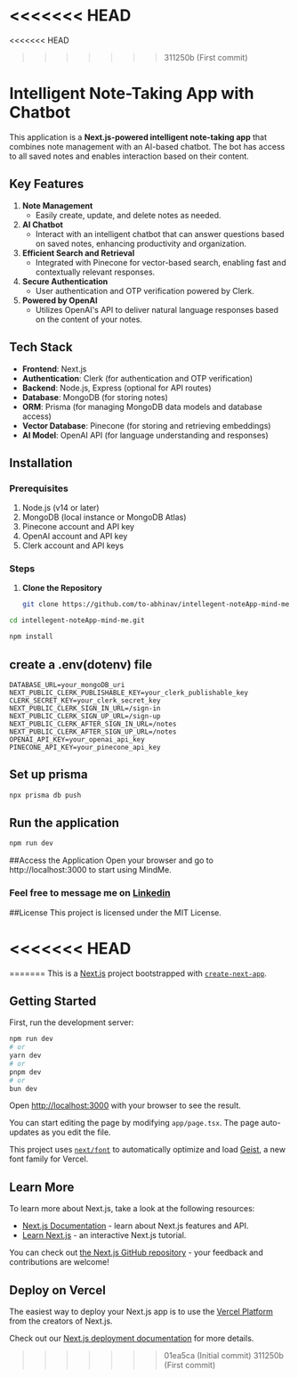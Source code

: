 <<<<<<< HEAD
=======
<<<<<<< HEAD
>>>>>>> 311250b (First commit)
# Intelligent Note-Taking App with Chatbot

This application is a **Next.js-powered intelligent note-taking app** that combines note management with an AI-based chatbot. The bot has access to all saved notes and enables interaction based on their content.

## Key Features

1. **Note Management**  
   - Easily create, update, and delete notes as needed.
2. **AI Chatbot**  
   - Interact with an intelligent chatbot that can answer questions based on saved notes, enhancing productivity and organization.
3. **Efficient Search and Retrieval**  
   - Integrated with Pinecone for vector-based search, enabling fast and contextually relevant responses.
4. **Secure Authentication**  
   - User authentication and OTP verification powered by Clerk.
5. **Powered by OpenAI**  
   - Utilizes OpenAI's API to deliver natural language responses based on the content of your notes.


## Tech Stack

- **Frontend**: Next.js
- **Authentication**: Clerk (for authentication and OTP verification)
- **Backend**: Node.js, Express (optional for API routes)
- **Database**: MongoDB (for storing notes)
- **ORM**: Prisma (for managing MongoDB data models and database access)
- **Vector Database**: Pinecone (for storing and retrieving embeddings)
- **AI Model**: OpenAI API (for language understanding and responses)

## Installation

### Prerequisites

1. Node.js (v14 or later)
2. MongoDB (local instance or MongoDB Atlas)
3. Pinecone account and API key
4. OpenAI account and API key
5. Clerk account and API keys

### Steps

1. **Clone the Repository**

   ```bash
   git clone https://github.com/to-abhinav/intellegent-noteApp-mind-me.git

   ```
```bash
cd intellegent-noteApp-mind-me.git
```

```bash
npm install
```
## create a .env(dotenv) file
```
DATABASE_URL=your_mongoDB_uri
NEXT_PUBLIC_CLERK_PUBLISHABLE_KEY=your_clerk_publishable_key
CLERK_SECRET_KEY=your_clerk_secret_key
NEXT_PUBLIC_CLERK_SIGN_IN_URL=/sign-in
NEXT_PUBLIC_CLERK_SIGN_UP_URL=/sign-up
NEXT_PUBLIC_CLERK_AFTER_SIGN_IN_URL=/notes
NEXT_PUBLIC_CLERK_AFTER_SIGN_UP_URL=/notes
OPENAI_API_KEY=your_openai_api_key
PINECONE_API_KEY=your_pinecone_api_key
```

## Set up prisma
```bash
npx prisma db push
```
## Run the application 
```bash
npm run dev
```
##Access the Application 
Open your browser and go to http://localhost:3000 to start using MindMe.


### Feel free to message me on [Linkedin](https://www.linkedin.com/in/to-abhinav/) 


##License
This project is licensed under the MIT License.

<<<<<<< HEAD
=======
=======
This is a [Next.js](https://nextjs.org) project bootstrapped with [`create-next-app`](https://nextjs.org/docs/app/api-reference/cli/create-next-app).

## Getting Started

First, run the development server:

```bash
npm run dev
# or
yarn dev
# or
pnpm dev
# or
bun dev
```

Open [http://localhost:3000](http://localhost:3000) with your browser to see the result.

You can start editing the page by modifying `app/page.tsx`. The page auto-updates as you edit the file.

This project uses [`next/font`](https://nextjs.org/docs/app/building-your-application/optimizing/fonts) to automatically optimize and load [Geist](https://vercel.com/font), a new font family for Vercel.

## Learn More

To learn more about Next.js, take a look at the following resources:

- [Next.js Documentation](https://nextjs.org/docs) - learn about Next.js features and API.
- [Learn Next.js](https://nextjs.org/learn) - an interactive Next.js tutorial.

You can check out [the Next.js GitHub repository](https://github.com/vercel/next.js) - your feedback and contributions are welcome!

## Deploy on Vercel

The easiest way to deploy your Next.js app is to use the [Vercel Platform](https://vercel.com/new?utm_medium=default-template&filter=next.js&utm_source=create-next-app&utm_campaign=create-next-app-readme) from the creators of Next.js.

Check out our [Next.js deployment documentation](https://nextjs.org/docs/app/building-your-application/deploying) for more details.
>>>>>>> 01ea5ca (Initial commit)
>>>>>>> 311250b (First commit)
